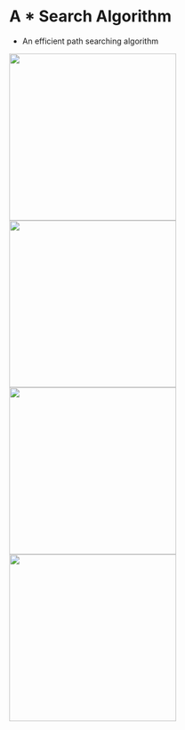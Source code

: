 # A \* Search Algorithm

- An efficient path searching algorithm

<p aling="center">
<image src="assets/a1.gif" height="300"/>
<image src="assets/a2.gif" height="300"/>
<image src="assets/ae1.gif" height="300"/>
<image src="assets/ae2.gif" height="300"/>
</p>
